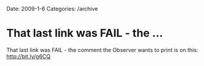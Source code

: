 Date: 2009-1-6
Categories: /archive

# That last link was FAIL - the ...

That last link was FAIL - the comment the Observer wants to print is on this: <a href="http://bit.ly/g6CQ" rel="nofollow">http://bit.ly/g6CQ</a>
